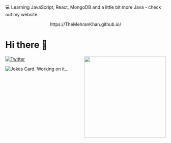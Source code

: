 
💻 Learning JavaScript, React, MongoDB and a little bit more Java - check out my website:  
<center> https://TheMehranKhan.github.io/ </center>
    
# Hi there 👋

<div align="left">
  <a href="https://twitter.com/TheMehranKhan">
    <img
      src="https://img.shields.io/twitter/follow/TheMehranKhan?label=Twitter&logo=twitter&style=flat-square&color=1da1f2&logoColor=ffffff"
      alt="Twitter"
    />
  </a>

  <a href="https://app.daily.dev/TheMehranKhan" target="_blank">
    <img
      width="256"
      align="right"
      src="https://api.daily.dev/devcards/079630a7c5704722875437353a4c75fe.png?r=omj"
    />
  </a>
</div>
   
<!-- Markdown -->

![Jokes Card](https://readme-jokes.vercel.app/api). 
Working on it...
